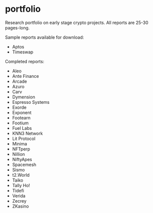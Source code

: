 # portfolio
Research portfolio on early stage crypto projects. All reports are 25-30 pages-long. 

Sample reports available for download:
- Aptos
- Timeswap

Completed reports:

- Aleo
- Ante Finance
- Arcade
- Azuro
- Carv
- Dymension
- Espresso Systems
- Exorde
- Exponent
- Footearn
- Footium
- Fuel Labs
- KNN3 Network 
- Lit Protocol
- Minima
- NFTperp
- Nillion
- NiftyApes
- Spacemesh
- Sismo
- t2.World
- Taiko
- Tally Ho!
- Tidefi
- Verida
- Zecrey
- ZKasino

